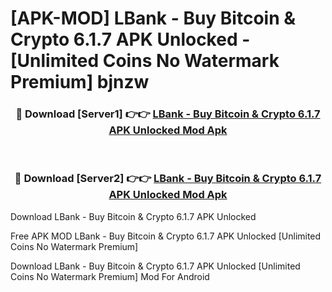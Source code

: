 # [APK-MOD] LBank - Buy Bitcoin & Crypto 6.1.7 APK Unlocked - [Unlimited Coins No Watermark Premium] bjnzw



<div align="center">
<h3>🔴 Download [Server1] 👉👉 <a href="https://momento.my/?title=LBank_-_Buy_Bitcoin_&_Crypto_6.1.7_APK_Unlocked">LBank - Buy Bitcoin & Crypto 6.1.7 APK Unlocked Mod Apk</a></h3><br>

<h3>🔴 Download [Server2] 👉👉 <a href="https://momento.my/?title=LBank_-_Buy_Bitcoin_&_Crypto_6.1.7_APK_Unlocked">LBank - Buy Bitcoin & Crypto 6.1.7 APK Unlocked Mod Apk</a></h3>
</div>



Download LBank - Buy Bitcoin & Crypto 6.1.7 APK Unlocked 

Free APK MOD LBank - Buy Bitcoin & Crypto 6.1.7 APK Unlocked [Unlimited Coins No Watermark Premium]

Download LBank - Buy Bitcoin & Crypto 6.1.7 APK Unlocked [Unlimited Coins No Watermark Premium] Mod For Android
